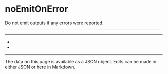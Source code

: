 <!-- Important! Do not modify comment blocks. They are necessary for the transformer to work properly -->

<!-- title -->
# noEmitOnError

<!-- shortDescription -->
Do not emit outputs if any errors were reported.

---

<!-- extendedDescription -->


---

<!-- references -->
- []()
- []()
---

<!-- footer -->
The data on this page is available as a JSON object. Edits can be made in either JSON or here in Markdown.
